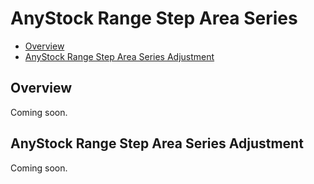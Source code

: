 # AnyStock Range Step Area Series

* [Overview](#overview)
* [AnyStock Range Step Area Series Adjustment](#anystock_range_step_area_series_adjustment)

## Overview

Coming soon.

## AnyStock Range Step Area Series Adjustment

Coming soon.
